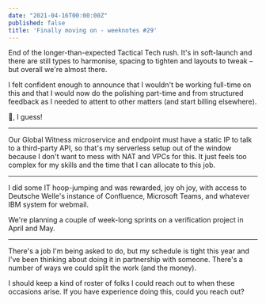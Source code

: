 ```yaml
---
date: "2021-04-16T00:00:00Z"
published: false
title: 'Finally moving on - weeknotes #29'
---
```


End of the longer-than-expected Tactical Tech rush. It's in soft-launch and there are still types to harmonise, spacing to tighten and layouts to tweak – but overall we're almost there.

I felt confident enough to announce that I wouldn't be working full-time on this and that I would now do the polishing part-time and from structured feedback as I needed to attent to other matters (and start billing elsewhere).

🎉, I guess!

---

Our Global Witness microservice and endpoint must have a static IP to talk to a third-party API, so that's my serverless setup out of the window because I don't want to mess with NAT and VPCs for this. It just feels too complex for my skills and the time that I can allocate to this job.

---

I did some IT hoop-jumping and was rewarded, joy oh joy, with access to Deutsche Welle's instance of Confluence, Microsoft Teams, and whatever IBM system for webmail.

We're planning a couple of week-long sprints on a verification project in April and May.

---

There's a job I'm being asked to do, but my schedule is tight this year and I've been thinking about doing it in partnership with someone. There's a number of ways we could split the work (and the money).

I should keep a kind of roster of folks I could reach out to when these occasions arise. If you have experience doing this, could you reach out?
